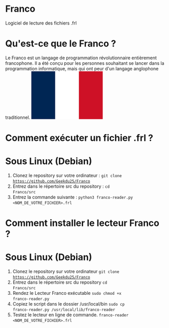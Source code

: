 # Franco
Logiciel de lecture des fichiers .frl
# Qu'est-ce que le Franco ?
Le Franco est un langage de programmation révolutionnaire entièrement francophone.
Il a été conçu pour les personnes souhaitant se lancer dans la programmation informatique, mais qui ont peur d'un langage anglophone traditionnel.
<img src="Drapeau_francais.png" alt="Drapeau de la France" title="Drapeau français"/>
# Comment exécuter un fichier .frl ?
# Sous Linux (Debian)
1. Clonez le repository sur votre ordinateur :
<code>git clone https://github.com/Geekdu25/Franco</code>
2. Entrez dans le répertoire src du repository :
<code>cd Franco/src</code>
3. Entrez la commande suivante :
<code>python3 franco-reader.py <NOM_DE_VOTRE_FICHIER>.frl</code>
# Comment installer le lecteur Franco ?
# Sous Linux (Debian)
1. Clonez le repository sur votre ordinateur
<code>git clone https://github.com/Geekdu25/Franco</code>
2. Entrez dans le répertoire src du repository
<code>cd Franco/src</code>
3. Rendez le Lecteur Franco exécutable
<code>sudo chmod +x franco-reader.py</code>
4. Copiez le script dans le dossier /usr/local/bin
<code>sudo cp franco-reader.py /usr/local/lib/franco-reader</code>
5. Testez le lecteur en ligne de commande.
<code>franco-reader <NOM_DE_VOTRE_FICHIER>.frl</code>
